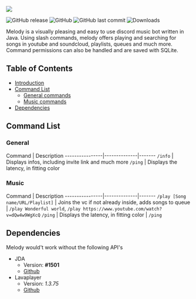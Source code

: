 <img src="https://github.com/necsii/melody/blob/main/.websrc/Melody_Banner.png" />

![GitHub release](https://img.shields.io/github/release/necsii/melody.svg)
![GitHub](https://img.shields.io/github/license/necsii/melody.svg)
![GitHub last commit](https://img.shields.io/github/last-commit/necsii/melody.svg)
![Downloads](https://img.shields.io/github/downloads/necsii/melody/total.svg)

Melody is a visually pleasing and easy to use discord music bot written in Java. Using slash commands, melody offers playing and searching for songs in youtube and soundcloud, playlists, queues and much more. Command permissions can also be handled and are saved with SQLite.

## Table of Contents

* [Introduction](#discordbot-----)
* [Command List](#command-list)
  * [General commands](#general)
  * [Music commands](#music)
* [Dependencies](#dependencies)


## Command List

### General

Command | Description
----------------|--------------|-------
`/info` | Displays infos, including invite link and much more
`/ping` | Displays the latency, in fitting color

### Music

Command | Description
----------------|--------------|-------
`/play [Song name/URL/Playlist]` | Joins the vc if not already inside, adds songs to queue | `/play Wonderful world`, `/play https://www.youtube.com/watch?v=dQw4w9WgXcQ`
`/ping` | Displays the latency, in fitting color | `/ping`

## Dependencies

Melody would't work without the following API's
* JDA
   * Version: **#1501**
   * [Github](https://github.com/DV8FromTheWorld/JDA)
* Lavaplayer
   * Version: *1.3.75*
   * [Github](https://github.com/sedmelluq/lavaplayer)
